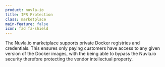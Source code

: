 ```yaml
---
product: nuvla-io
title: IPR Protection
class: marketplace
main-feature: false
icon: fad fa-shield
---
```


The Nuvla.io marketplace supports private Docker registries and credentials. This ensures only paying customers have access to any given version of the Docker images, with the being able to bypass the Nuvla.io security therefore protecting the vendor intellectual property.
